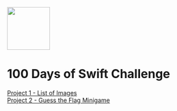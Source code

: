 <img src="https://cdn4.iconfinder.com/data/icons/logos-3/504/Swift-2-512.png" data-canonical-src="https://cdn4.iconfinder.com/data/icons/logos-3/504/Swift-2-512.png" width="100" height="100" />

# 100 Days of Swift Challenge

[Project 1 - List of Images](https://github.com/jvctoor/100-days-of-swift/tree/main/Project01) <br>
[Project 2 - Guess the Flag Minigame](https://github.com/jvctoor/100-days-of-swift/tree/main/Project02) <br>
